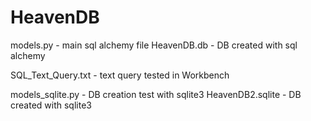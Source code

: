 # HeavenDB

models.py - main sql alchemy file
HeavenDB.db - DB created with sql alchemy

SQL_Text_Query.txt - text query tested in Workbench

models_sqlite.py - DB creation test with sqlite3
HeavenDB2.sqlite - DB created with sqlite3
